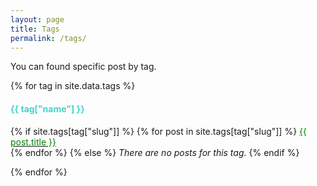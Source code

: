 ```yaml
---
layout: page
title: Tags
permalink: /tags/
---
```


You can found specific post by tag.

{% for tag in site.data.tags %}

<h4 align="left"><font color="MediumTurquoise">{{ tag["name"] }}</font></h4>
<div>
	{% if site.tags[tag["slug"]] %}
        {% for post in site.tags[tag["slug"]] %}
            <a href="{{ post.url }}"><font color="Green">{{ post.title }}</font></a><br>
        {% endfor %}
    {% else %}
        <i>There are no posts for this tag.</i>
    {% endif %}
</div>

{% endfor %}

<br>